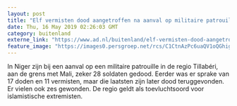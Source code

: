 ```yaml
---
layout: post
title: "Elf vermisten dood aangetroffen na aanval op militaire patrouille in Niger"
date: Thu, 16 May 2019 02:26:03 GMT
category: buitenland
externe_link: "https://www.ad.nl/buitenland/elf-vermisten-dood-aangetroffen-na-aanval-op-militaire-patrouille-in-niger~a82d84d2/"
feature_image: "https://images0.persgroep.net/rcs/C1CtnAzPc6uaQV1oQGhigt9kyeE/diocontent/147293668/_fitwidth/400/?appId=21791a8992982cd8da851550a453bd7f&quality=0.7"
---
```


In Niger zijn bij een aanval op een militaire patrouille in de regio Tillabéri, aan de grens met Mali, zeker 28 soldaten gedood. Eerder was er sprake van 17 doden en 11 vermisten, maar die laatsten zijn later dood teruggevonden. Er vielen ook zes gewonden. De regio geldt als toevluchtsoord voor islamistische extremisten.
